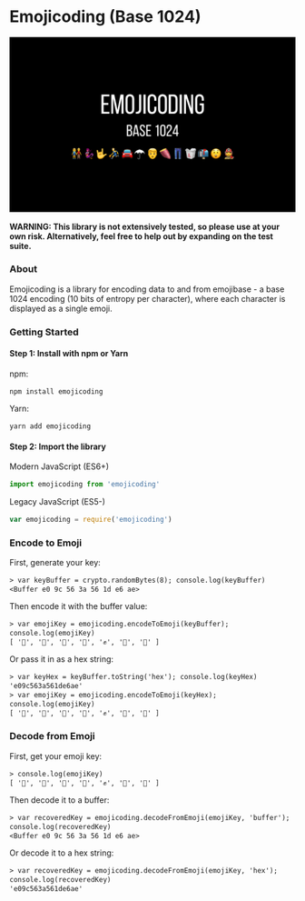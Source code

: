 # Emojicoding (Base 1024)

![Emojicoding: Base 1024](/docs/emojicoding.png)

**WARNING: This library is not extensively tested, so please use at your own risk. Alternatively, feel free to help out by expanding on the test suite.**

### About

Emojicoding is a library for encoding data to and from emojibase - a base 1024 encoding (10 bits of entropy per character), where each character is displayed as a single emoji.

### Getting Started

#### Step 1: Install with npm or Yarn

npm:

```
npm install emojicoding
```

Yarn:

```
yarn add emojicoding
```

#### Step 2: Import the library

Modern JavaScript (ES6+)

```js
import emojicoding from 'emojicoding'
```

Legacy JavaScript (ES5-)

```js
var emojicoding = require('emojicoding')
```

### Encode to Emoji

First, generate your key:

```
> var keyBuffer = crypto.randomBytes(8); console.log(keyBuffer)
<Buffer e0 9c 56 3a 56 1d e6 ae>
```

Then encode it with the buffer value:

```
> var emojiKey = emojicoding.encodeToEmoji(keyBuffer); console.log(emojiKey)
[ '🔨', '🌵', '🦖', '🍮', '✊', '🍷', '🧰' ]
```

Or pass it in as a hex string:

```
> var keyHex = keyBuffer.toString('hex'); console.log(keyHex)
'e09c563a561de6ae'
> var emojiKey = emojicoding.encodeToEmoji(keyHex); console.log(emojiKey)
[ '🔨', '🌵', '🦖', '🍮', '✊', '🍷', '🧰' ]
```

### Decode from Emoji

First, get your emoji key:

```
> console.log(emojiKey)
[ '🔨', '🌵', '🦖', '🍮', '✊', '🍷', '🧰' ]
```

Then decode it to a buffer:

```
> var recoveredKey = emojicoding.decodeFromEmoji(emojiKey, 'buffer'); console.log(recoveredKey)
<Buffer e0 9c 56 3a 56 1d e6 ae>
```

Or decode it to a hex string:

```
> var recoveredKey = emojicoding.decodeFromEmoji(emojiKey, 'hex'); console.log(recoveredKey)
'e09c563a561de6ae'
```
